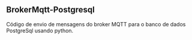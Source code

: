 ## BrokerMqtt-Postgresql
Código de envio de mensagens do broker MQTT para o banco de dados PostgreSql usando python.
